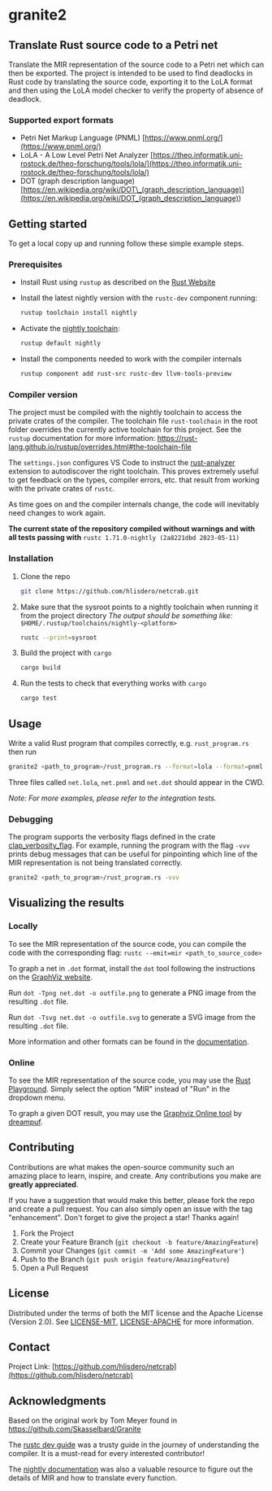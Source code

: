 # granite2

## Translate Rust source code to a Petri net

Translate the MIR representation of the source code to a Petri net which can then be exported.
The project is intended to be used to find deadlocks in Rust code by translating the source code,
exporting it to the LoLA format and then using the LoLA model checker to verify the property of absence of deadlock.

### Supported export formats

- Petri Net Markup Language (PNML) [https://www.pnml.org/](https://www.pnml.org/)
- LoLA - A Low Level Petri Net Analyzer [https://theo.informatik.uni-rostock.de/theo-forschung/tools/lola/](https://theo.informatik.uni-rostock.de/theo-forschung/tools/lola/)
- DOT (graph description language) [https://en.wikipedia.org/wiki/DOT\_(graph_description_language)](<https://en.wikipedia.org/wiki/DOT_(graph_description_language)>)

## Getting started

To get a local copy up and running follow these simple example steps.

### Prerequisites

- Install Rust using `rustup` as described on the [Rust Website](https://www.rust-lang.org/tools/install)
- Install the latest nightly version with the `rustc-dev` component running:

   ```sh
   rustup toolchain install nightly
   ```

- Activate the [nightly toolchain](https://rust-lang.github.io/rustup/concepts/channels.html):

   ```sh
   rustup default nightly
   ```

- Install the components needed to work with the compiler internals

   ```sh
   rustup component add rust-src rustc-dev llvm-tools-preview
   ```

### Compiler version

The project must be compiled with the nightly toolchain to access the private crates of the compiler.
The toolchain file `rust-toolchain` in the root folder overrides the currently active toolchain for this project.
See the `rustup` documentation for more information: <https://rust-lang.github.io/rustup/overrides.html#the-toolchain-file>

The `settings.json` configures VS Code to instruct the [rust-analyzer](https://marketplace.visualstudio.com/items?itemName=rust-lang.rust-analyzer) extension to autodiscover the right toolchain.
This proves extremely useful to get feedback on the types, compiler errors, etc. that result from working with the private crates of `rustc`.

As time goes on and the compiler internals change, the code will inevitably need changes to work again.

**The current state of the repository compiled without warnings and with all tests passing with** `rustc 1.71.0-nightly (2a8221dbd 2023-05-11)`

### Installation

1. Clone the repo

   ```sh
   git clone https://github.com/hlisdero/netcrab.git
   ```

2. Make sure that the sysroot points to a nightly toolchain when running it from the project directory
   _The output should be something like:_ `$HOME/.rustup/toolchains/nightly-<platform>`

   ```sh
   rustc --print=sysroot
   ```

3. Build the project with `cargo`

   ```sh
   cargo build
   ```

4. Run the tests to check that everything works with `cargo`

   ```sh
   cargo test
   ```

## Usage

Write a valid Rust program that compiles correctly, e.g. `rust_program.rs` then run

```sh
granite2 <path_to_program>/rust_program.rs --format=lola --format=pnml --format=dot
```

Three files called `net.lola`, `net.pnml` and `net.dot` should appear in the CWD.

_Note: For more examples, please refer to the integration tests._

### Debugging

The program supports the verbosity flags defined in the crate [clap_verbosity_flag](https://docs.rs/clap-verbosity-flag/latest/clap_verbosity_flag/).
For example, running the program with the flag `-vvv` prints debug messages that can be useful for pinpointing which line of the MIR representation is not being translated correctly.

```sh
granite2 <path_to_program>/rust_program.rs -vvv
```

## Visualizing the results

### Locally

To see the MIR representation of the source code, you can compile the code with the corresponding flag: `rustc --emit=mir <path_to_source_code>`

To graph a net in `.dot` format, install the `dot` tool following the instructions on the [GraphViz website](https://graphviz.org/download/).

Run `dot -Tpng net.dot -o outfile.png` to generate a PNG image from the resulting `.dot` file.

Run `dot -Tsvg net.dot -o outfile.svg` to generate a SVG image from the resulting `.dot` file.

More information and other formats can be found in the [documentation](https://graphviz.org/doc/info/command.html).

### Online

To see the MIR representation of the source code, you may use the [Rust Playground](https://play.rust-lang.org/).
Simply select the option "MIR" instead of "Run" in the dropdown menu.

To graph a given DOT result, you may use the [Graphviz Online tool](https://dreampuf.github.io/GraphvizOnline/) by [dreampuf](https://github.com/dreampuf).

## Contributing

Contributions are what makes the open-source community such an amazing place to learn, inspire, and create. Any contributions you make are **greatly appreciated**.

If you have a suggestion that would make this better, please fork the repo and create a pull request. You can also simply open an issue with the tag "enhancement".
Don't forget to give the project a star! Thanks again!

1. Fork the Project
2. Create your Feature Branch (`git checkout -b feature/AmazingFeature`)
3. Commit your Changes (`git commit -m 'Add some AmazingFeature'`)
4. Push to the Branch (`git push origin feature/AmazingFeature`)
5. Open a Pull Request

## License

Distributed under the terms of both the MIT license and the Apache License (Version 2.0). See [LICENSE-MIT](./LICENSE-MIT), [LICENSE-APACHE](./LICENSE-APACHE) for more information.

## Contact

Project Link: [https://github.com/hlisdero/netcrab](https://github.com/hlisdero/netcrab)

## Acknowledgments

Based on the original work by Tom Meyer found in <https://github.com/Skasselbard/Granite>

The [rustc dev guide](https://rustc-dev-guide.rust-lang.org/) was a trusty guide in the journey of understanding the compiler. It is a must-read for every interested contributor!

The [nightly documentation](https://doc.rust-lang.org/stable/nightly-rustc/) was also a valuable resource to figure out the details of MIR and how to translate every function.
